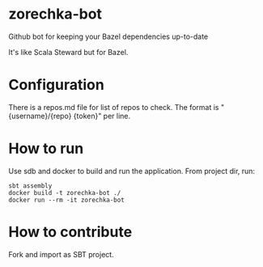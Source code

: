 # zorechka-bot
Github bot for keeping your Bazel dependencies up-to-date

It's like Scala Steward but for Bazel.

# Configuration

There is a repos.md file for list of repos to check. The format is "{username}/{repo} {token}" per line. 

# How to run

Use sdb and docker to build and run the application. From project dir, run:

    sbt assembly
    docker build -t zorechka-bot ./
    docker run --rm -it zorechka-bot
    
# How to contribute

Fork and import as SBT project. 
